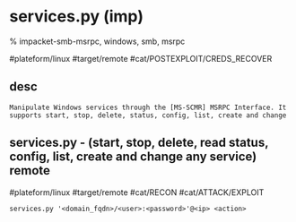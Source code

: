 # services.py (imp)

% impacket-smb-msrpc, windows, smb, msrpc

#plateform/linux #target/remote #cat/POSTEXPLOIT/CREDS_RECOVER 

## desc
```
Manipulate Windows services through the [MS-SCMR] MSRPC Interface. It supports start, stop, delete, status, config, list, create and change
```



## services.py - (start, stop, delete, read status, config, list, create and change any service) remote
#plateform/linux #target/remote #cat/RECON  #cat/ATTACK/EXPLOIT  
```
services.py '<domain_fqdn>/<user>:<password>'@<ip> <action>
``` 